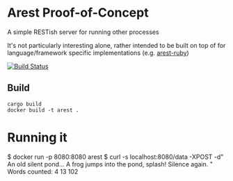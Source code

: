 # Arest Proof-of-Concept
A simple RESTish server for running other processes

It's not particularly interesting alone, rather intended to be built on top of for language/framework specific implementations (e.g. [arest-ruby](https://github.com/anowell/arest-ruby))

[![Build Status](https://travis-ci.org/anowell/arest.svg)](https://travis-ci.org/anowell/arest)

## Build

    cargo build
    docker build -t arest .

# Running it

   $ docker run -p 8080:8080 arest
   $ curl -s localhost:8080/data -XPOST -d"
       An old silent pond...
       A frog jumps into the pond,
       splash! Silence again.
       "
   Words counted:       4      13     102

